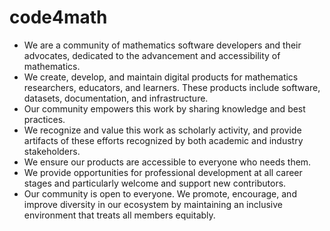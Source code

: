 # code4math

- We are a community of mathematics software developers and their advocates, dedicated to the advancement and accessibility of mathematics.
- We create, develop, and maintain digital products for mathematics researchers, educators, and learners. These products include software, datasets, documentation, and infrastructure.
- Our community empowers this work by sharing knowledge and best practices.
- We recognize and value this work as scholarly activity, and provide artifacts of these efforts recognized by both academic and industry stakeholders.
- We ensure our products are accessible to everyone who needs them.
- We provide opportunities for professional development at all career stages and particularly welcome and support new contributors.
- Our community is open to everyone. We promote, encourage, and improve diversity in our ecosystem by maintaining an inclusive environment that treats all members equitably.
